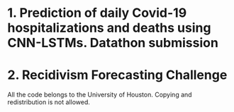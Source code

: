 # 1. Prediction of daily Covid-19 hospitalizations and deaths using CNN-LSTMs. Datathon submission

# 2. Recidivism Forecasting Challenge


All the code belongs to the University of Houston. Copying and redistribution is not allowed.
